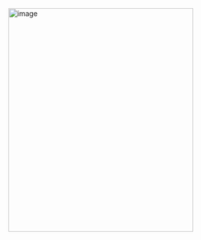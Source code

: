 <img width="369" height="447" alt="image" src="https://github.com/user-attachments/assets/a8ead659-8878-46ad-9721-c3aa77f282c7" />
